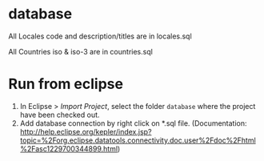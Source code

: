 # database

All Locales code and description/titles are in locales.sql

All Countries iso & iso-3 are in countries.sql



# Run from eclipse
 1. In Eclipse > _Import Project_, select the folder `database`  where the project have been checked out.
 2. Add database connection by right click on *.sql file. (Documentation: http://help.eclipse.org/kepler/index.jsp?topic=%2Forg.eclipse.datatools.connectivity.doc.user%2Fdoc%2Fhtml%2Fasc1229700344899.html) 
  